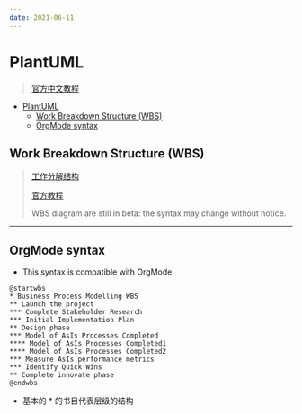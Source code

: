 ```yaml
---
date: 2021-06-11
---
```


# PlantUML

> [官方中文教程](https://plantuml.com/zh/)

- [PlantUML](#plantuml)
  - [Work Breakdown Structure (WBS)](#work-breakdown-structure-wbs)
  - [OrgMode syntax](#orgmode-syntax)


## Work Breakdown Structure (WBS)

> [工作分解结构](https://wiki.mbalib.com/wiki/%E5%B7%A5%E4%BD%9C%E5%88%86%E8%A7%A3%E7%BB%93%E6%9E%84)
>
> [官方教程](https://plantuml.com/zh/wbs-diagram)
>
> WBS diagram are still in beta: the syntax may change without notice.

---
## OrgMode syntax

- This syntax is compatible with OrgMode

```plantuml
@startwbs
* Business Process Modelling WBS
** Launch the project
*** Complete Stakeholder Research
*** Initial Implementation Plan
** Design phase
*** Model of AsIs Processes Completed
**** Model of AsIs Processes Completed1
**** Model of AsIs Processes Completed2
*** Measure AsIs performance metrics
*** Identify Quick Wins
** Complete innovate phase
@endwbs
```
- 基本的 * 的书目代表层级的结构

